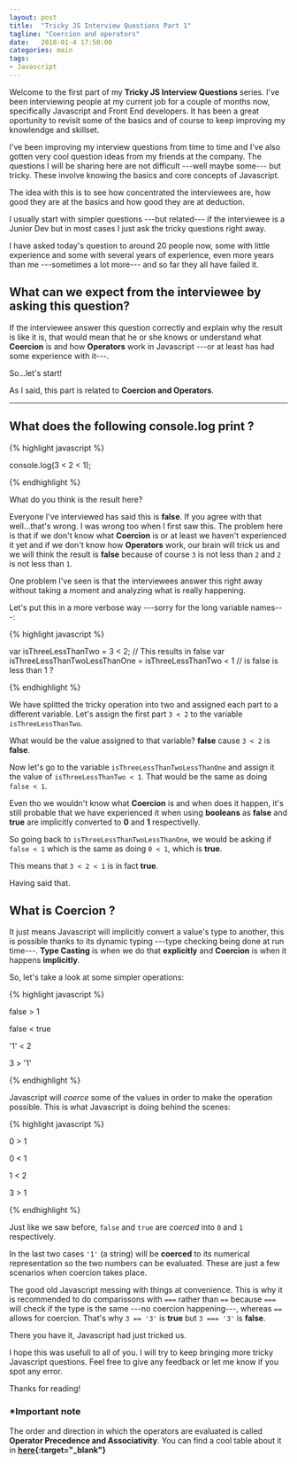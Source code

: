 ```yaml
---
layout: post
title:  "Tricky JS Interview Questions Part 1"
tagline: "Coercion and operators"
date:   2018-01-4 17:50:00
categories: main
tags:
- Javascript
---
```


Welcome to the first part of my **Tricky JS Interview Questions** series.
I've been interviewing people at my current job for a couple of months now, specifically Javascript and Front End developers. It has been a great oportunity to revisit some of the basics and of course to keep improving my knowlendge and skillset. 

I've been improving my interview questions from time to time and I've also gotten very cool question ideas from my friends at the company. The questions I will be sharing here are not difficult ---well maybe some--- but tricky. These involve knowing the basics and core concepts of Javascript. 

The idea with this is to see how concentrated the interviewees are, how good they are at the basics and how good they are at deduction. 

I usually start with simpler questions ---but related--- if the interviewee is a Junior Dev but in most cases I just ask the tricky questions right away. 

I have asked today's question to around 20 people now, some with little experience and some with several years of experience, even more years than me ---sometimes a lot more--- and so far they all have failed it. 

## What can we expect from the interviewee by asking this question? 

If the interviewee answer this question correctly and explain why the result is like it is, that would mean that he or she knows or understand what **Coercion** is and how **Operators** work in Javascript ---or at least has had some experience with it---.

So...let's start! 

As I said, this part is related to **Coercion and Operators**.

-----

## What does the following console.log print ?

{% highlight javascript %}

console.log(3 < 2 < 1); 

{% endhighlight %}

What do you think is the result here?

Everyone I've interviewed has said this is **false**. If you agree with that well...that's wrong. I was wrong too when I first saw this. The problem here is that if we don't know what **Coercion** is or at least we haven't experienced it yet and if we don't know how **Operators** work, our brain will trick us and we will think the result is **false** because of course `3` is not less than `2` and `2` is not less than `1`. 

One problem I've seen is that the interviewees answer this right away without taking a moment and analyzing what is really happening. 

Let's put this in a more verbose way ---sorry for the long variable names---:

{% highlight javascript %}

var isThreeLessThanTwo = 3 < 2; // This results in false
var isThreeLessThanTwoLessThanOne = isThreeLessThanTwo < 1 // is false is less than 1 ?

{% endhighlight %}

We have splitted the tricky operation into two and assigned each part to a different variable. Let's assign the first part `3 < 2` to the variable `isThreeLessThanTwo`. 

What would be the value assigned to that variable? **false** cause `3 < 2` is **false**.

Now let's go to the variable `isThreeLessThanTwoLessThanOne` and assign it the value of `isThreeLessThanTwo < 1`. That would be the same as doing `false < 1`. 

Even tho we wouldn't know what **Coercion** is and when does it happen, it's still probable that we have experienced it when using **booleans** as **false** and **true** are implicitly converted to **0** and **1** respectivelly.

So going back to `isThreeLessThanTwoLessThanOne`, we would be asking if `false < 1` which is the same as doing `0 < 1`, which is **true**.

This means that `3 < 2 < 1` is in fact **true**.

Having said that.

## What is Coercion ?

It just means Javascript will implicitly convert a value's type to another, this is possible thanks to its dynamic typing ---type checking being done at run time---. **Type Casting** is when we do that **explicitly** and **Coercion** is when it happens **implicitly**.

So, let's take a look at some simpler operations:

{% highlight javascript %}

false > 1

false < true

'1' < 2

3 > '1'

{% endhighlight %}

Javascript will *coerce* some of the values in order to make the operation possible. This is what Javascript is doing behind the scenes:

{% highlight javascript %}

0 > 1

0 < 1

1 < 2

3 > 1

{% endhighlight %}

Just like we saw before, `false` and `true` are *coerced* into `0` and `1` respectively.

In the last two cases `'1'` (a string) will be **coerced** to its numerical representation so the two numbers can be evaluated. These are just a few scenarios when coercion takes place.

The good old Javascript messing with things at convenience. This is why it is recommended to do comparissons with `===` rather than `==` because `===` will check if the type is the same ---no coercion happening---, whereas `==` allows for coercion. That's why `3 == '3'` is **true** but `3 === '3'` is **false**. 

There you have it, Javascript had just tricked us. 

I hope this was usefull to all of you. I will try to keep bringing more tricky Javascript questions.
Feel free to give any feedback or let me know if you spot any error.

Thanks for reading!

### *Important note

The order and direction in which the operators are evaluated is called **Operator Precedence and Associativity**. You can find a cool table about it in **[here][operatorsTabe]{:target="_blank"}**

[operatorsTabe]: https://developer.mozilla.org/en-US/docs/Web/JavaScript/Reference/Operators/Operator_Precedence
